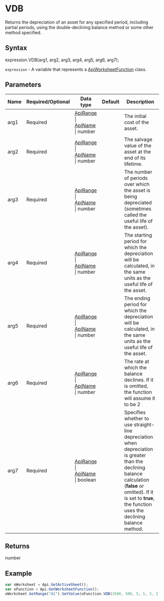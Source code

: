# VDB

Returns the depreciation of an asset for any specified period, including partial periods, using the double-declining balance method or some other method specified.

## Syntax

expression.VDB(arg1, arg2, arg3, arg4, arg5, arg6, arg7);

`expression` - A variable that represents a [ApiWorksheetFunction](../ApiWorksheetFunction.md) class.

## Parameters

| **Name** | **Required/Optional** | **Data type** | **Default** | **Description** |
| ------------- | ------------- | ------------- | ------------- | ------------- |
| arg1 | Required | [ApiRange](../../ApiRange/ApiRange.md) &#124; [ApiName](../../ApiName/ApiName.md) &#124; number |  | The initial cost of the asset. |
| arg2 | Required | [ApiRange](../../ApiRange/ApiRange.md) &#124; [ApiName](../../ApiName/ApiName.md) &#124; number |  | The salvage value of the asset at the end of its lifetime. |
| arg3 | Required | [ApiRange](../../ApiRange/ApiRange.md) &#124; [ApiName](../../ApiName/ApiName.md) &#124; number |  | The number of periods over which the asset is being depreciated (sometimes called the useful life of the asset). |
| arg4 | Required | [ApiRange](../../ApiRange/ApiRange.md) &#124; [ApiName](../../ApiName/ApiName.md) &#124; number |  | The starting period for which the depreciation will be calculated, in the same units as the useful life of the asset. |
| arg5 | Required | [ApiRange](../../ApiRange/ApiRange.md) &#124; [ApiName](../../ApiName/ApiName.md) &#124; number |  | The ending period for which the depreciation will be calculated, in the same units as the useful life of the asset. |
| arg6 | Required | [ApiRange](../../ApiRange/ApiRange.md) &#124; [ApiName](../../ApiName/ApiName.md) &#124; number |  | The rate at which the balance declines. If it is omitted, the function will assume it to be 2 |
| arg7 | Required | [ApiRange](../../ApiRange/ApiRange.md) &#124; [ApiName](../../ApiName/ApiName.md) &#124; boolean |  | Specifies whether to use straight-line depreciation when depreciation is greater than the declining balance calculation (**false** or omitted). If it is set to **true**, the function uses the declining balance method. |

## Returns

number

## Example



```javascript
var oWorksheet = Api.GetActiveSheet();
var oFunction = Api.GetWorksheetFunction();
oWorksheet.GetRange("A1").SetValue(oFunction.VDB(3500, 500, 5, 1, 3, 2, false));
```
